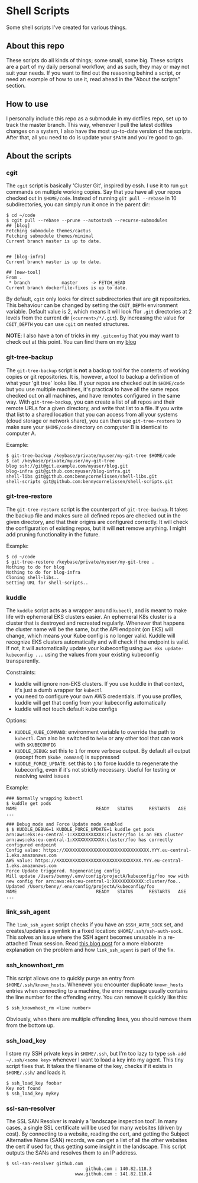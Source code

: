 # Shell Scripts
Some shell scripts I've created for various things.

## About this repo
These scripts do all kinds of things; some small, some big. These scripts are a part of my daily personal workflow, and as such, they may or may not suit your needs. If you want to find out the reasoning behind a script, or need an example of how to use it, read ahead in the "About the scripts" section.

## How to use
I personally include this repo as a submodule in my dotfiles repo, set up to track the master branch. This way, whenever I pull the latest dotfiles changes on a system, I also have the most up-to-date version of the scripts. After that, all you need to do is update your `$PATH` and you're good to go.

## About the scripts

### cgit
The `cgit` script is basically 'Cluster Git', inspired by cssh. I use it to run `git` commands on multiple working copies. Say that you have all your repos checked out in `$HOME/code`. Instead of running `git pull --rebase` in 10 subdirectories, you can simply run it once in the parent dir:

```
$ cd ~/code
$ cgit pull --rebase --prune --autostash --recurse-submodules
## [blog]
Fetching submodule themes/cactus
Fetching submodule themes/minimal
Current branch master is up to date.


## [blog-infra]
Current branch master is up to date.

## [new-tool]
From .
 * branch            master     -> FETCH_HEAD
Current branch dockerfile-fixes is up to date.
```

By default, `cgit` only looks for direct subdirectories that are git repositories. This behaviour can be changed by setting the `CGIT_DEPTH` environment variable. Default value is 2, which means it will look ffor `.git` directories at 2 levels from the current dir (`<current>/*/.git`). By increasing the value for `CGIT_DEPTH` you can use `cgit` on nested structures.

**NOTE**: I also have a ton of tricks in my `.gitconfig` that you may want to check out at this point. You can find them on my [blog](https://blog.bennycornelissen.nl/post/favorite-git-tricks/)

### git-tree-backup
The `git-tree-backup` script is **not** a backup tool for the contents of working copies or git repositories. It is, however, a tool to backup a definition of what your 'git tree' looks like. If your repos are checked out in `$HOME/code` but you use multiple machines, it's practical to have all the same repos checked out on all machines, and have remotes configured in the same way. With `git-tree-backup`, you can create a list of all repos and their remote URLs for a given directory, and write that list to a file. If you write that list to a shared location that you can access from all your systems (cloud storage or network share), you can then use `git-tree-restore` to make sure your `$HOME/code` directory on comp;uter B is identical to computer A.

Example:

```
$ git-tree-backup /keybase/private/myuser/my-git-tree $HOME/code
$ cat /keybase/private/myuser/my-git-tree
blog ssh://git@git.example.com/myuser/blog.git
blog-infra git@github.com:myuser/blog-infra.git
shell-libs git@github.com:bennycornelissen/shell-libs.git
shell-scripts git@github.com:bennycornelissen/shell-scripts.git
```

### git-tree-restore
The `git-tree-restore` script is the counterpart of `git-tree-backup`. It takes the backup file and makes sure all defined repos are checked out in the given directory, and that their origins are configured correctly. It will check the configuration of existing repos, but it will **not** remove anything. I might add pruning functionality in the future.

Example:

```
$ cd ~/code
$ git-tree-restore /keybase/private/myuser/my-git-tree .
Nothing to do for blog
Nothing to do for blog-infra
Cloning shell-libs..
Setting URL for shell-scripts..
```

### kuddle
The `kuddle` script acts as a wrapper around `kubectl`, and is meant to make life with ephemeral EKS clusters easier. An ephemeral K8s cluster is a cluster that is destroyed and recreated regularly. Whenever that happens the cluster name will be the same, but the API endpoint (on EKS) will change, which means your Kube config is no longer valid. Kuddle will recognize EKS clusters automatically and will check if the endpoint is valid. If not, it will automatically update your kubeconfig using `aws eks update-kubeconfig ...` using the values from your existing kubeconfig transparently.

Constraints:
- kuddle will ignore non-EKS clusters. If you use kuddle in that context, it's just a dumb wrapper for `kubectl`
- you need to configure your own AWS credentials. If you use profiles, kuddle will get that config from your kubeconfig automatically
- kuddle will not touch default kube configs

Options:
- `KUDDLE_KUBE_COMMAND`: environment variable to override the path to `kubectl`. Can also be switched to `helm` or any other tool that can work with `$KUBECONFIG`
- `KUDDLE_DEBUG`: set this to `1` for more verbose output. By default all output (except from `$kube_command`) is suppressed
- `KUDDLE_FORCE_UPDATE`: set this to `1` to force kuddle to regenerate the kubeconfig, even if it's not strictly necessary. Useful for testing or resolving weird issues

Example:

```
### Normally wrapping kubectl
$ kuddle get pods
NAME                              READY   STATUS      RESTARTS   AGE
...

### Debug mode and Force Update mode enabled
$ $ KUDDLE_DEBUG=1 KUDDLE_FORCE_UPDATE=1 kuddle get pods
arn:aws:eks:eu-central-1:XXXXXXXXXXXX:cluster/foo is an EKS cluster
arn:aws:eks:eu-central-1:XXXXXXXXXXXX:cluster/foo has correctly configured endpoint
Config value: https://XXXXXXXXXXXXXXXXXXXXXXXXXXXXXXXX.YYY.eu-central-1.eks.amazonaws.com
AWS value: https://XXXXXXXXXXXXXXXXXXXXXXXXXXXXXXXX.YYY.eu-central-1.eks.amazonaws.com
Force Update triggered. Regenerating config
Will update /Users/benny/.env/config/projectA/kubeconfig/foo now with new config for arn:aws:eks:eu-central-1:XXXXXXXXXXXX:cluster/foo..
Updated /Users/benny/.env/config/projectA/kubeconfig/foo
NAME                              READY   STATUS      RESTARTS   AGE
...
```

### link_ssh_agent
The `link_ssh_agent` script checks if you have an `$SSH_AUTH_SOCK` set, and creates/updates a symlink in a fixed location: `$HOME/.ssh/ssh-auth-sock`. This solves an issue where the SSH agent becomes unusable in a re-attached Tmux session. Read [this blog post](https://blog.bennycornelissen.nl/post/dotfile-magic-terminal-multiplexers-and-ssh-agents/) for a more elaborate explanation on the problem and how `link_ssh_agent` is part of the fix.

### ssh_knownhost_rm
This script allows one to quickly purge an entry from `$HOME/.ssh/known_hosts`. Whenever you encounter duplicate `known_hosts` entries when connecting to a machine, the error message usually contains the line number for the offending entry. You can remove it quickly like this:

```
$ ssh_knownhost_rm <line number>
```

Obviously, when there are multiple offending lines, you should remove them from the bottom up.

### ssh_load_key
I store my SSH private keys in `$HOME/.ssh`, but I'm too lazy to type `ssh-add ~/.ssh/<some key>` whenever I want to load a key into my agent. This tiny script fixes that. It takes the filename of the key, checks if it exists in `$HOME/.ssh/` and loads it.

```
$ ssh_load_key foobar
Key not found
$ ssh_load_key mykey
```

### ssl-san-resolver
The SSL SAN Resolver is mainly a 'landscape inspection tool'. In many cases, a single SSL certificate will be used for many websites (driven by cost). By connecting to a website, reading the cert, and getting the Subject Alternative Name (SAN) records, we can get a list of all the other websites the cert if used for, thus getting some insight in the landscape. This script outputs the SANs and resolves them to an IP address.

```
$ ssl-san-resolver github.com
                              github.com : 140.82.118.3
                          www.github.com : 141.82.118.4
```

